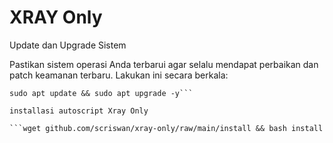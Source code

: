 # XRAY Only
Update dan Upgrade Sistem

Pastikan sistem operasi Anda terbarui agar selalu mendapat perbaikan dan patch keamanan terbaru. Lakukan ini secara berkala:
```
sudo apt update && sudo apt upgrade -y```

installasi autoscript Xray Only

```wget github.com/scriswan/xray-only/raw/main/install && bash install
```
